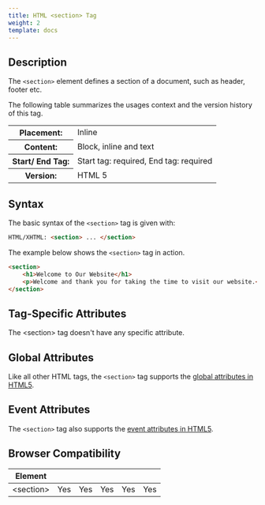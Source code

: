 ```yaml
---
title: HTML <section> Tag
weight: 2
template: docs
---	
```

## Description

The `<section>` element defines a section of a document, such as header, footer etc.

The following table summarizes the usages context and the version history of this tag.

<table style="width:100%">
  <tr>
    <th>Placement:</th>
    <td>Inline</td>
  </tr>
  <tr>
    <th>Content:</th>
    <td>Block, inline and text	</td>
  </tr>
  <tr>
    <th>Start/ End Tag:</th>
    <td>Start tag: required, End tag: required</td>
  </tr>
    <tr>
    <th>Version:</th>
    <td>HTML 5</td>
  </tr>
</table>	


## Syntax

The basic syntax of the `<section>` tag is given with:

```html
HTML/XHTML: <section> ... </section>
```

The example below shows the `<section>` tag in action.

```html
<section> 
	<h1>Welcome to Our Website</h1> 
	<p>Welcome and thank you for taking the time to visit our website.</p> 
</section>
```

## Tag-Specific Attributes
The &lt;section&gt; tag doesn't have any specific attribute.

## Global Attributes

Like all other HTML tags, the `<section>` tag supports the [global attributes in HTML5](https://www.tutorialrepublic.com/html-reference/html5-global-attributes.php).

## Event Attributes

The `<section>` tag also supports the [event attributes in HTML5](https://www.tutorialrepublic.com/html-reference/html5-event-attributes.php).
## Browser Compatibility
|  Element |<i class="chrome"></i>    | <i class="ie"></i>   | <i class="firefox"></i>   |  <i class="safari"></i>  | <i class="opera"></i>   |
| ------------ | ------------ | ------------ | ------------ | ------------ | ------------ |
| &lt;section&gt;  |Yes   |Yes   |Yes   |Yes   |Yes   |

